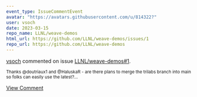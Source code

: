 ```yaml
---
event_type: IssueCommentEvent
avatar: "https://avatars.githubusercontent.com/u/814322?"
user: vsoch
date: 2023-03-15
repo_name: LLNL/weave-demos
html_url: https://github.com/LLNL/weave-demos/issues/1
repo_url: https://github.com/LLNL/weave-demos
---
```


<a href='https://github.com/vsoch' target='_blank'>vsoch</a> commented on issue <a href='https://github.com/LLNL/weave-demos/issues/1' target='_blank'>LLNL/weave-demos#1</a>.

<small>Thanks @doutriaux1 and @HaluskaR - are there plans to merge the trilabs branch into main so folks can easily use the latest?...</small>

<a href='https://github.com/LLNL/weave-demos/issues/1' target='_blank'>View Comment</a>